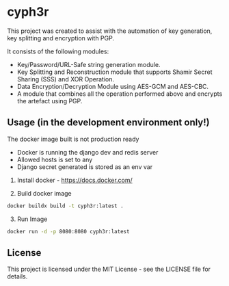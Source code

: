 # cyph3r

This project was created to assist with the automation of key generation, key splitting and encryption with PGP.

It consists of the following modules:

- Key/Password/URL-Safe string generation module.
- Key Splitting and Reconstruction module that supports Shamir Secret Sharing (SSS) and XOR Operation.
- Data Encryption/Decryption Module using AES-GCM and AES-CBC.
- A module that combines all the operation performed above and encrypts the artefact using PGP.

## Usage (in the development environment only!)
The docker image built is not production ready 
- Docker is running the django dev and redis server
- Allowed hosts is set to any
- Django secret generated is stored as an env var

1. Install docker - https://docs.docker.com/

2. Build docker image

```bash
docker buildx build -t cyph3r:latest .
```

3. Run Image
```bash 
docker run -d -p 8080:8080 cyph3r:latest
```

## License
This project is licensed under the MIT License - see the LICENSE file for details.